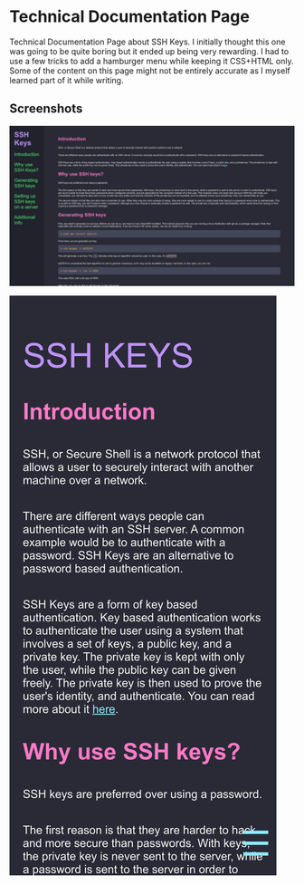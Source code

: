 # Technical Documentation Page

Technical Documentation Page about SSH Keys. I initially thought this one was going to be quite boring but it ended up being very rewarding. I had to use a few tricks to add a hamburger menu while keeping it CSS+HTML only. Some of the content on this page might not be entirely accurate as I myself learned part of it while writing.

## Screenshots

![Desktop Image](../screenshots/technical-documentation-page/desktop.png)

![Mobile Image](../screenshots/technical-documentation-page/mobile.png)
